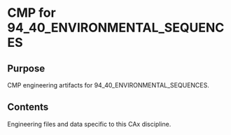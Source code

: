 # CMP for 94_40_ENVIRONMENTAL_SEQUENCES

## Purpose
CMP engineering artifacts for 94_40_ENVIRONMENTAL_SEQUENCES.

## Contents
Engineering files and data specific to this CAx discipline.

